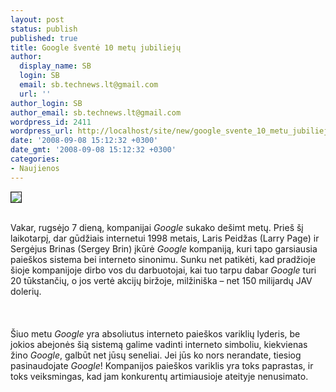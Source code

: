 ```yaml
---
layout: post
status: publish
published: true
title: Google šventė 10 metų jubiliejų
author:
  display_name: SB
  login: SB
  email: sb.technews.lt@gmail.com
  url: ''
author_login: SB
author_email: sb.technews.lt@gmail.com
wordpress_id: 2411
wordpress_url: http://localhost/site/new/google_svente_10_metu_jubilieju/
date: '2008-09-08 15:12:32 +0300'
date_gmt: '2008-09-08 15:12:32 +0300'
categories:
- Naujienos
---
```

<div class="imgright"><img src="http://www.techpowerup.com/img/08-09-07/google_article_thm.jpg" border="1"></div>
<p><br>Vakar, rugsėjo 7 dieną, kompanijai <i>Google</i> sukako dešimt metų. Prieš šį laikotarpį, dar gūdžiais internetui 1998 metais, Laris Peidžas (Larry Page) ir Sergėjus Brinas (Sergey Brin) įkūrė <i>Google</i> kompaniją, kuri tapo garsiausia paieškos sistema bei interneto sinonimu. Sunku net patikėti, kad pradžioje šioje kompanijoje dirbo vos du darbuotojai, kai tuo tarpu dabar <i>Google</i> turi 20 tūkstančių, o jos vertė akcijų biržoje, milžiniška – net 150 milijardų JAV dolerių.<br />
<br><br />
<br>Šiuo metu <i>Google</i> yra absoliutus interneto paieškos variklių lyderis, be jokios abejonės šią sistemą galime vadinti interneto simboliu, kiekvienas žino <i>Google</i>, galbūt net jūsų seneliai. Jei jūs ko nors nerandate, tiesiog pasinaudojate <i>Google</i>! Kompanijos paieškos variklis yra toks paprastas, ir toks veiksmingas, kad jam konkurentų artimiausioje ateityje nenusimato.<br />
<br><br />
<br><br />
<br></p>
